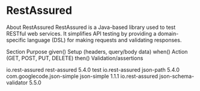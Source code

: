 # RestAssured
About RestAssured
RestAssured is a Java-based library used to test RESTful web services. It simplifies API testing by providing a domain-specific language (DSL) for making requests and validating responses.

Section	Purpose
given()	Setup (headers, query/body data)
when()	Action (GET, POST, PUT, DELETE)
then()	Validation/assertions

<dependency>
  <groupId>io.rest-assured</groupId>
  <artifactId>rest-assured</artifactId>
  <version>5.4.0</version>
  <scope>test</scope>
</dependency>
<dependency>
    <groupId>io.rest-assured</groupId>
    <artifactId>json-path</artifactId>
    <version>5.4.0</version>
</dependency>
<!-- https://mvnrepository.com/artifact/com.googlecode.json-simple/json-simple -->
<dependency>
    <groupId>com.googlecode.json-simple</groupId>
    <artifactId>json-simple</artifactId>
    <version>1.1.1</version>
</dependency>
<dependency>
    <groupId>io.rest-assured</groupId>
    <artifactId>json-schema-validator</artifactId>
    <version>5.5.0</version>
</dependency>
